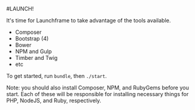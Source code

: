 #LAUNCH!

It's time for Launchframe to take advantage of the tools available.

- Composer
- Bootstrap (4)
- Bower
- NPM and Gulp
- Timber and Twig
- etc

To get started, run `bundle`, then `./start`.

Note: you should also install Composer, NPM, and RubyGems before you start. Each of these will be responsible for installing necessary things for PHP, NodeJS, and Ruby, respectively.
